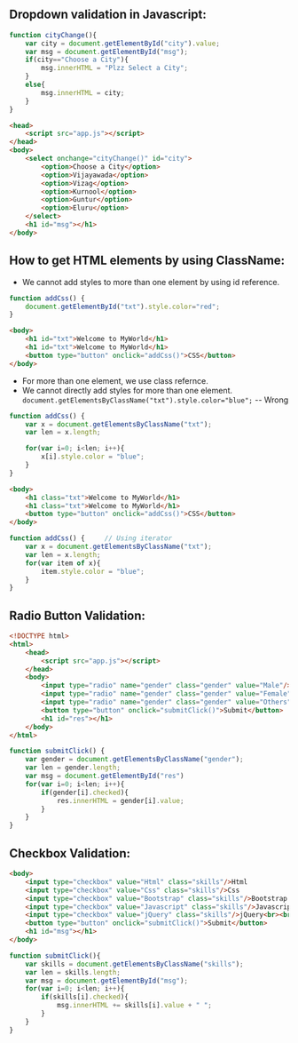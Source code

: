 ## Dropdown validation in Javascript:
```js
function cityChange(){
    var city = document.getElementById("city").value; 
    var msg = document.getElementById("msg");
    if(city=="Choose a City"){
        msg.innerHTML = "Plzz Select a City";
    }
    else{
        msg.innerHTML = city;
    }
}
```
```html
<head>
    <script src="app.js"></script>
</head>
<body>
    <select onchange="cityChange()" id="city">
        <option>Choose a City</option>
        <option>Vijayawada</option>
        <option>Vizag</option>
        <option>Kurnool</option>
        <option>Guntur</option>
        <option>Eluru</option>
    </select>
    <h1 id="msg"></h1>
</body>
```
## How to get HTML elements by using ClassName:
* We cannot add styles to more than one element by using id reference.
```js
function addCss() {
    document.getElementById("txt").style.color="red";
}
```
```html
<body>
    <h1 id="txt">Welcome to MyWorld</h1>
    <h1 id="txt">Welcome to MyWorld</h1>
    <button type="button" onclick="addCss()">CSS</button>
</body>
```
* For more than one element, we use class refernce.
* We cannot directly add styles for more than one element.
`document.getElementsByClassName("txt").style.color="blue";` -- Wrong
```js
function addCss() {
    var x = document.getElementsByClassName("txt");
    var len = x.length;

    for(var i=0; i<len; i++){
        x[i].style.color = "blue";
    }
}
```
```html
<body>
    <h1 class="txt">Welcome to MyWorld</h1>
    <h1 class="txt">Welcome to MyWorld</h1>
    <button type="button" onclick="addCss()">CSS</button>
</body>
``` 
```js 
function addCss() {     // Using iterator
    var x = document.getElementsByClassName("txt");
    var len = x.length;
    for(var item of x){
        item.style.color = "blue";
    }
}
```
## Radio Button Validation:
```html
<!DOCTYPE html>
<html>
    <head>
        <script src="app.js"></script>
    </head>
    <body>
        <input type="radio" name="gender" class="gender" value="Male"/>Male
        <input type="radio" name="gender" class="gender" value="Female"/>Female
        <input type="radio" name="gender" class="gender" value="Others"/>Others <br><br>
        <button type="button" onclick="submitClick()">Submit</button>
        <h1 id="res"></h1>
    </body>
</html>
```
```js
function submitClick() {
    var gender = document.getElementsByClassName("gender");
    var len = gender.length;
    var msg = document.getElementById("res")
    for(var i=0; i<len; i++){
        if(gender[i].checked){
            res.innerHTML = gender[i].value;
        }
    }
}
```

## Checkbox Validation:
```html
<body>
    <input type="checkbox" value="Html" class="skills"/>Html
    <input type="checkbox" value="Css" class="skills"/>Css
    <input type="checkbox" value="Bootstrap" class="skills"/>Bootstrap
    <input type="checkbox" value="Javascript" class="skills"/>Javascript
    <input type="checkbox" value="jQuery" class="skills"/>jQuery<br><br>
    <button type="button" onclick="submitClick()">Submit</button>
    <h1 id="msg"></h1>
</body>
```
```js
function submitClick(){
    var skills = document.getElementsByClassName("skills");
    var len = skills.length;
    var msg = document.getElementById("msg");
    for(var i=0; i<len; i++){
        if(skills[i].checked){
            msg.innerHTML += skills[i].value + " ";
        }
    }
}
```